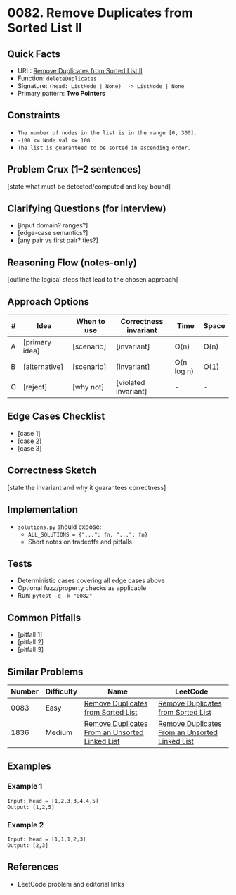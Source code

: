 # 0082. Remove Duplicates from Sorted List II

## Quick Facts

- URL: [Remove Duplicates from Sorted List II](https://leetcode.com/problems/remove-duplicates-from-sorted-list-ii/)
- Function: `deleteDuplicates`
- Signature: `(head: ListNode | None)  -> ListNode | None`
- Primary pattern: **Two Pointers**

## Constraints

- `The number of nodes in the list is in the range [0, 300].`
- `-100 <= Node.val <= 100`
- `The list is guaranteed to be sorted in ascending order.`

## Problem Crux (1–2 sentences)

[state what must be detected/computed and key bound]

## Clarifying Questions (for interview)

- [input domain? ranges?]
- [edge-case semantics?]
- [any pair vs first pair? ties?]

## Reasoning Flow (notes-only)

[outline the logical steps that lead to the chosen approach]

## Approach Options

| # | Idea | When to use | Correctness invariant | Time | Space |
|---|------|-------------|-----------------------|------|-------|
| A | [primary idea] | [scenario] | [invariant] | O(n) | O(n) |
| B | [alternative] | [scenario] | [invariant] | O(n log n) | O(1) |
| C | [reject] | [why not] | [violated invariant] | - | - |

## Edge Cases Checklist

- [case 1]
- [case 2]
- [case 3]

## Correctness Sketch

[state the invariant and why it guarantees correctness]

## Implementation

- `solutions.py` should expose:
  - `ALL_SOLUTIONS = {"...": fn, "...": fn}`
  - Short notes on tradeoffs and pitfalls.

## Tests

- Deterministic cases covering all edge cases above
- Optional fuzz/property checks as applicable
- Run: `pytest -q -k "0082"`

## Common Pitfalls

- [pitfall 1]
- [pitfall 2]
- [pitfall 3]

## Similar Problems

| Number | Difficulty | Name | LeetCode |
|---|---|---|---|
| 0083 | Easy | [Remove Duplicates from Sorted List](../0083-remove-duplicates-from-sorted-list/readme.md) | [Remove Duplicates from Sorted List](https://leetcode.com/problems/remove-duplicates-from-sorted-list/) |
| 1836 | Medium | [Remove Duplicates From an Unsorted Linked List](../1836-remove-duplicates-from-an-unsorted-linked-list/readme.md) | [Remove Duplicates From an Unsorted Linked List](https://leetcode.com/problems/remove-duplicates-from-an-unsorted-linked-list/) |

## Examples

### Example 1

```text
Input: head = [1,2,3,3,4,4,5]
Output: [1,2,5]
```

### Example 2

```text
Input: head = [1,1,1,2,3]
Output: [2,3]
```

## References

- LeetCode problem and editorial links
